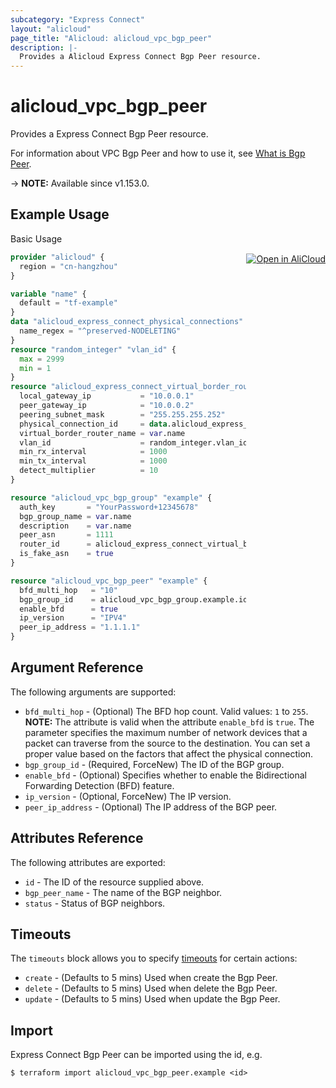 ```yaml
---
subcategory: "Express Connect"
layout: "alicloud"
page_title: "Alicloud: alicloud_vpc_bgp_peer"
description: |-
  Provides a Alicloud Express Connect Bgp Peer resource.
---
```


# alicloud_vpc_bgp_peer

Provides a Express Connect Bgp Peer resource. 

For information about VPC Bgp Peer and how to use it, see [What is Bgp Peer](https://www.alibabacloud.com/help/en/doc-detail/91267.html).

-> **NOTE:** Available since v1.153.0.

## Example Usage
<div class="oics-button" style="float: right;margin: 0 0 -40px 0;">
  <a href="https://api.aliyun.com/api-tools/terraform?resource=alicloud_vpc_bgp_peer&exampleId=9347c15d-7dfc-00dd-f5c0-0b26b2c8e9f9cbea2ca6&activeTab=example&spm=docs.r.vpc_bgp_peer.0.9347c15d7d" target="_blank">
    <img alt="Open in AliCloud" src="https://img.alicdn.com/imgextra/i1/O1CN01hjjqXv1uYUlY56FyX_!!6000000006049-55-tps-254-36.svg" style="max-height: 44px; margin: 32px auto; max-width: 100%;">
  </a>
</div>

Basic Usage

```terraform
provider "alicloud" {
  region = "cn-hangzhou"
}

variable "name" {
  default = "tf-example"
}
data "alicloud_express_connect_physical_connections" "example" {
  name_regex = "^preserved-NODELETING"
}
resource "random_integer" "vlan_id" {
  max = 2999
  min = 1
}
resource "alicloud_express_connect_virtual_border_router" "example" {
  local_gateway_ip           = "10.0.0.1"
  peer_gateway_ip            = "10.0.0.2"
  peering_subnet_mask        = "255.255.255.252"
  physical_connection_id     = data.alicloud_express_connect_physical_connections.example.connections.0.id
  virtual_border_router_name = var.name
  vlan_id                    = random_integer.vlan_id.id
  min_rx_interval            = 1000
  min_tx_interval            = 1000
  detect_multiplier          = 10
}

resource "alicloud_vpc_bgp_group" "example" {
  auth_key       = "YourPassword+12345678"
  bgp_group_name = var.name
  description    = var.name
  peer_asn       = 1111
  router_id      = alicloud_express_connect_virtual_border_router.example.id
  is_fake_asn    = true
}

resource "alicloud_vpc_bgp_peer" "example" {
  bfd_multi_hop   = "10"
  bgp_group_id    = alicloud_vpc_bgp_group.example.id
  enable_bfd      = true
  ip_version      = "IPV4"
  peer_ip_address = "1.1.1.1"
}
```

## Argument Reference

The following arguments are supported:

* `bfd_multi_hop` - (Optional) The BFD hop count. Valid values: `1` to `255`. **NOTE:** The attribute is valid when the attribute `enable_bfd` is `true`. The parameter specifies the maximum number of network devices that a packet can traverse from the source to the destination. You can set a proper value based on the factors that affect the physical connection.
* `bgp_group_id` - (Required, ForceNew) The ID of the BGP group.
* `enable_bfd` - (Optional) Specifies whether to enable the Bidirectional Forwarding Detection (BFD) feature.
* `ip_version` - (Optional, ForceNew) The IP version.
* `peer_ip_address` - (Optional) The IP address of the BGP peer.

## Attributes Reference

The following attributes are exported:
* `id` - The ID of the resource supplied above.
* `bgp_peer_name` - The name of the BGP neighbor.
* `status` - Status of BGP neighbors.

## Timeouts

The `timeouts` block allows you to specify [timeouts](https://www.terraform.io/docs/configuration-0-11/resources.html#timeouts) for certain actions:
* `create` - (Defaults to 5 mins) Used when create the Bgp Peer.
* `delete` - (Defaults to 5 mins) Used when delete the Bgp Peer.
* `update` - (Defaults to 5 mins) Used when update the Bgp Peer.

## Import

Express Connect Bgp Peer can be imported using the id, e.g.

```shell
$ terraform import alicloud_vpc_bgp_peer.example <id>
```
